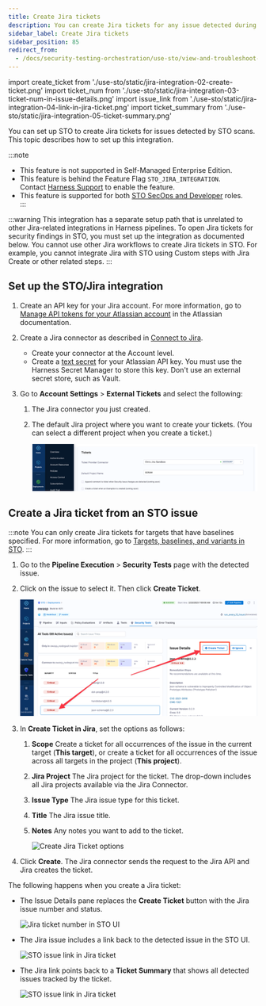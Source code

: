 ```yaml
---
title: Create Jira tickets
description: You can create Jira tickets for any issue detected during an STO pipeline execution.
sidebar_label: Create Jira tickets
sidebar_position: 85
redirect_from: 
  - /docs/security-testing-orchestration/use-sto/view-and-troubleshoot-vulnerabilities/jira-integrations
---
```


import create_ticket from './use-sto/static/jira-integration-02-create-ticket.png'
import ticket_num from './use-sto/static/jira-integration-03-ticket-num-in-issue-details.png'
import issue_link from './use-sto/static/jira-integration-04-link-in-jira-ticket.png'
import ticket_summary from './use-sto/static/jira-integration-05-ticket-summary.png'

You can set up STO to create Jira tickets for issues detected by STO scans. This topic describes how to set up this integration.

:::note
* This feature is not supported in Self-Managed Enterprise Edition.
* This feature is behind the Feature Flag `STO_JIRA_INTEGRATION`. Contact [Harness Support](mailto:support@harness.io) to enable the feature.
* This feature is supported for both [STO SecOps and Developer](/docs/platform/role-based-access-control/add-manage-roles/#module-specific-roles) roles.  
:::

:::warning
This integration has a separate setup path that is unrelated to other Jira-related integrations in Harness pipelines. To open Jira tickets for security findings in STO, you must set up the integration as documented below. You cannot use other Jira workflows to create Jira tickets in STO. For example, you cannot integrate Jira with STO using Custom steps with Jira Create or other related steps.
:::

## Set up the STO/Jira integration

1. Create an API key for your Jira account. For more information, go to [Manage API tokens for your Atlassian account](https://support.atlassian.com/atlassian-account/docs/manage-api-tokens-for-your-atlassian-account/) in the Atlassian documentation.

2. Create a Jira connector as described in [Connect to Jira](/docs/platform/connectors/ticketing-systems/connect-to-jira/). 
    * Create your connector at the Account level.
    * Create a [text secret](/docs/platform/secrets/add-use-text-secrets) for your Atlassian API key. You must use the Harness Secret Manager to store this key. Don't use an external secret store, such as Vault.

3. Go to **Account Settings** &gt; **External Tickets** and select the following: 
   
    1. The Jira connector you just created.
 
    2. The default Jira project where you want to create your tickets. (You can select a different project when you create a ticket.)

       ![](./use-sto/static/jira-integration-00-select-connector.png)

## Create a Jira ticket from an STO issue

:::note
You can only create Jira tickets for targets that have baselines specified. For more information, go to [Targets, baselines, and variants in STO](/docs/security-testing-orchestration/get-started/key-concepts/targets-and-baselines).
:::

1. Go to the **Pipeline Execution** &gt; **Security Tests** page with the detected issue. 

2. Click on the issue to select it. Then click **Create Ticket**. 

   ![](./use-sto/static/jira-integration-01-create-ticket.png)

3. In **Create Ticket in Jira**, set the options as follows:

    1. **Scope** Create a ticket for all occurrences of the issue in the current target (**This target**), or create a ticket for all occurrences of the issue across all targets in the project (**This project**).

    2. **Jira Project** The Jira project for the ticket. The drop-down includes all Jira projects available via the Jira Connector.

    3. **Issue Type** The Jira issue type for this ticket. 

    4. **Title** The Jira issue title. 

    5. **Notes** Any notes you want to add to the ticket.

       
       <img src={create_ticket} alt="Create Jira Ticket options" />
      
4. Click **Create**. The Jira connector sends the request to the Jira API and Jira creates the ticket. 


The following happens when you create a Jira ticket: 

   * The Issue Details pane replaces the **Create Ticket** button with the Jira issue number and status.
       
      
      <img src={ticket_num} alt="Jira ticket number in STO UI" height="75%" width="75%" />
      

   * The Jira issue includes a link back to the detected issue in the STO UI.
     
      
      <img src={issue_link} alt="STO issue link in Jira ticket" height="75%" width="75%" />
      

   * The Jira link points back to a **Ticket Summary** that shows all detected issues tracked by the ticket.
        
      
      <img src={ticket_summary} alt="STO issue link in Jira ticket" />
      




